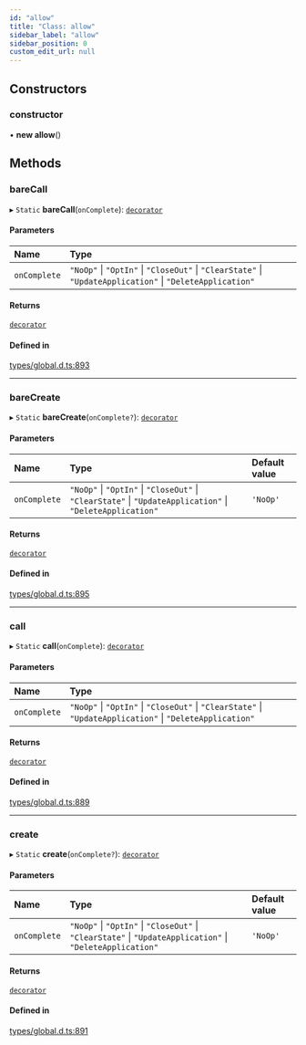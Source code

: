 ```yaml
---
id: "allow"
title: "Class: allow"
sidebar_label: "allow"
sidebar_position: 0
custom_edit_url: null
---
```


## Constructors

### constructor

• **new allow**()

## Methods

### bareCall

▸ `Static` **bareCall**(`onComplete`): [`decorator`](../modules.md#decorator)

#### Parameters

| Name | Type |
| :------ | :------ |
| `onComplete` | ``"NoOp"`` \| ``"OptIn"`` \| ``"CloseOut"`` \| ``"ClearState"`` \| ``"UpdateApplication"`` \| ``"DeleteApplication"`` |

#### Returns

[`decorator`](../modules.md#decorator)

#### Defined in

[types/global.d.ts:893](https://github.com/algorand-devrel/tealscript/blob/9bf633c1/types/global.d.ts#L893)

___

### bareCreate

▸ `Static` **bareCreate**(`onComplete?`): [`decorator`](../modules.md#decorator)

#### Parameters

| Name | Type | Default value |
| :------ | :------ | :------ |
| `onComplete` | ``"NoOp"`` \| ``"OptIn"`` \| ``"CloseOut"`` \| ``"ClearState"`` \| ``"UpdateApplication"`` \| ``"DeleteApplication"`` | `'NoOp'` |

#### Returns

[`decorator`](../modules.md#decorator)

#### Defined in

[types/global.d.ts:895](https://github.com/algorand-devrel/tealscript/blob/9bf633c1/types/global.d.ts#L895)

___

### call

▸ `Static` **call**(`onComplete`): [`decorator`](../modules.md#decorator)

#### Parameters

| Name | Type |
| :------ | :------ |
| `onComplete` | ``"NoOp"`` \| ``"OptIn"`` \| ``"CloseOut"`` \| ``"ClearState"`` \| ``"UpdateApplication"`` \| ``"DeleteApplication"`` |

#### Returns

[`decorator`](../modules.md#decorator)

#### Defined in

[types/global.d.ts:889](https://github.com/algorand-devrel/tealscript/blob/9bf633c1/types/global.d.ts#L889)

___

### create

▸ `Static` **create**(`onComplete?`): [`decorator`](../modules.md#decorator)

#### Parameters

| Name | Type | Default value |
| :------ | :------ | :------ |
| `onComplete` | ``"NoOp"`` \| ``"OptIn"`` \| ``"CloseOut"`` \| ``"ClearState"`` \| ``"UpdateApplication"`` \| ``"DeleteApplication"`` | `'NoOp'` |

#### Returns

[`decorator`](../modules.md#decorator)

#### Defined in

[types/global.d.ts:891](https://github.com/algorand-devrel/tealscript/blob/9bf633c1/types/global.d.ts#L891)
